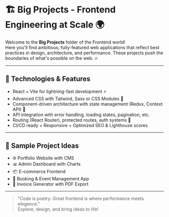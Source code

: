 # 🏗️ Big Projects - Frontend Engineering at Scale 🌍

Welcome to the **Big Projects** folder of the Frontend world!  
Here you'll find ambitious, fully-featured web applications that reflect best practices in design, architecture, and performance. These projects push the boundaries of what's possible on the web. 🔥

---

## 🚀 Technologies & Features

- React + Vite for lightning-fast development ⚡  
- Advanced CSS with Tailwind, Sass or CSS Modules 🎨  
- Component-driven architecture with state management (Redux, Context API) 🧠  
- API integration with error handling, loading states, pagination, etc.  
- Routing (React Router), protected routes, auth systems 🔐  
- CI/CD ready + Responsive + Optimized SEO & Lighthouse scores

---

## 🌟 Sample Project Ideas

- 🌐 Portfolio Website with CMS  
- 📊 Admin Dashboard with Charts  
- 📦 E-commerce Frontend  
- 📅 Booking & Event Management App  
- 🧾 Invoice Generator with PDF Export

---

> "Code is poetry. Great frontend is where performance meets elegance."  
> Explore, design, and bring ideas to life!
